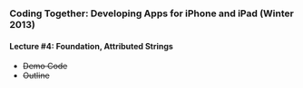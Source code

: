 ### Coding Together: Developing Apps for iPhone and iPad (Winter 2013)

#### Lecture #4: Foundation, Attributed Strings
* ~~Demo Code~~
* ~~Outline~~